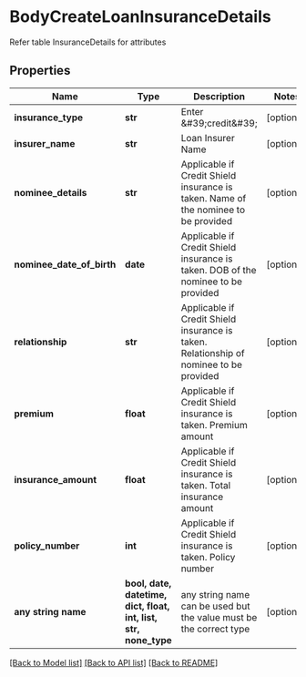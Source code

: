 # BodyCreateLoanInsuranceDetails

Refer table InsuranceDetails for attributes

## Properties
Name | Type | Description | Notes
------------ | ------------- | ------------- | -------------
**insurance_type** | **str** | Enter &amp;#39;credit&amp;#39; | [optional] 
**insurer_name** | **str** | Loan Insurer Name | [optional] 
**nominee_details** | **str** | Applicable if Credit Shield insurance is taken. Name of the nominee to be provided | [optional] 
**nominee_date_of_birth** | **date** | Applicable if Credit Shield insurance is taken. DOB of the nominee to be provided | [optional] 
**relationship** | **str** | Applicable if Credit Shield insurance is taken. Relationship of nominee to be provided | [optional] 
**premium** | **float** | Applicable if Credit Shield insurance is taken. Premium amount | [optional] 
**insurance_amount** | **float** | Applicable if Credit Shield insurance is taken. Total insurance amount | [optional] 
**policy_number** | **int** | Applicable if Credit Shield insurance is taken. Policy number | [optional] 
**any string name** | **bool, date, datetime, dict, float, int, list, str, none_type** | any string name can be used but the value must be the correct type | [optional]

[[Back to Model list]](../README.md#documentation-for-models) [[Back to API list]](../README.md#documentation-for-api-endpoints) [[Back to README]](../README.md)


